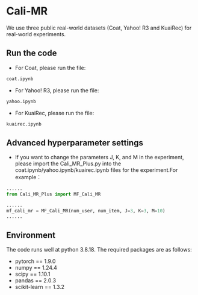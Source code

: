 # Cali-MR

We use three public real-world datasets (Coat, Yahoo! R3 and KuaiRec) for real-world experiments.
## Run the code

- For Coat, please run the file:


```python
coat.ipynb
```


- For Yahoo! R3, please run the file:

```python
yahoo.ipynb
```


- For KuaiRec, please run the file:


```python
kuairec.ipynb 
```

## Advanced hyperparameter settings

- If you want to change the parameters J, K, and M in the experiment, please import the Cali_MR_Plus.py into the coat.ipynb/yahoo.ipynb/kuairec.ipynb files for the experiment.For example：
  
```python
......
from Cali_MR_Plus import MF_Cali_MR

......
mf_cali_mr = MF_Cali_MR(num_user, num_item, J=3, K=3, M=10)
......

```

## Environment
The code runs well at python 3.8.18. The required packages are as follows:
-   pytorch == 1.9.0
-   numpy == 1.24.4 
-   scipy == 1.10.1
-   pandas == 2.0.3
-   scikit-learn == 1.3.2


